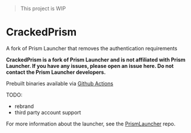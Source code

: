> This project is WIP
# CrackedPrism
A fork of Prism Launcher that removes the authentication requirements

**CrackedPrism is a fork of Prism Launcher and is not affiliated with Prism Launcher. If you have any issues, please open an issue here. Do not contact the Prism Launcher developers.**

Prebuilt binaries available via [Github Actions](https://github.com/PBJ-MC/CrackedPrism/actions)

TODO:
- rebrand
- third party account support

For more information about the launcher, see the [PrismLauncher](https://github.com/PrismLauncher/PrismLauncher) repo.
